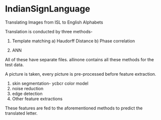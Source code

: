 # IndianSignLanguage
Translating Images from ISL to English Alphabets 

Translation is conducted by three methods- 
1) Template matching
  a) Haudorff Distance
  b) Phase correlation

2) ANN

All of these have separate files.
allinone contains all these methods for the test data.

A picture is taken, every picture is pre-processed before
feature extraction. 
1) skin segmentation-  ycbcr color model
2) noise reduction
3) edge detection
4) Other feature extractions


These features are fed to the aforementioned methods to
predict the translated letter.
